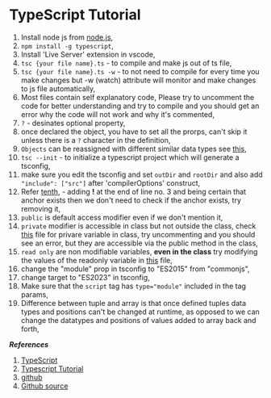# TypeScript Tutorial

1. Install node js from [node.js](https://nodejs.org/en),
2. `npm install -g typescript`,
3. Install 'Live Server' extension in vscode,
4. `tsc {your file name}.ts` - to compile and make js out of ts file,
5. `tsc {your file name}.ts -w` - to not need to compile for every time you make changes but -w (watch) attribute will monitor and make changes to js file automatically,
6. Most files contain self explanatory code, Please try to uncomment the code for better understanding and try to compile and you should get an error why the code will not work and why it's commented,
7. `?` - desinates optional property,
8. once declared the object, you have to set all the prorps, can't skip it unless there is a `?` character in the definition,
9. `Objects` can be reassigned with different similar data types see [this](./005/fifth.ts),
10. `tsc --init` - to initialize a typescript project which will generate a tsconfig,
11. make sure you edit the tsconfig and set `outDir` and `rootDir` and also add `"include": ["src"]` after 'compilerOptions' construct,
12. Refer [tenth](./010/), - adding **!** at the end of line no. 3 and being certain that anchor exists then we don't need to check if the anchor exists, try removing it,
13. `public` is default access modifier even if we don't mention it,
14. `private` modifier is accessible in class but not outside the class, check [this](./013/src/app.ts) file for privare variable in class, try uncommenting and you should see an error, but they are accessible via the public method in the class,
15. `read only` are non modifiable variables, **even in the class** try modifying the values of the readonly variable in [this](./013/src/app.ts) file,
16. change the "module" prop in tsconfig to "ES2015" from "commonjs",
17. change target to "ES2023" in tsconfig,
18. Make sure that the `script` tag has `type="module"` included in the tag params,
19. Difference between tuple and array is that once defined tuples data types and positions can't be changed at runtime, as opposed to we can change the datatypes and positions of values added to array back and forth,


***References***

1. [TypeScript](https://www.typescriptlang.org/)
2. [Typescript Tutorial](https://www.youtube.com/playlist?list=PL4cUxeGkcC9gUgr39Q_yD6v-bSyMwKPUI)
3. [github](https://github.com/mukul273/typescript)
4. [Github source](https://github.com/iamshaunjp/typescript-tutorial/)
